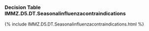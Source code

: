 ### Decision Table IMMZ.D5.DT.Seasonalinfluenzacontraindications
{% include IMMZ.D5.DT.Seasonalinfluenzacontraindications.html %}

